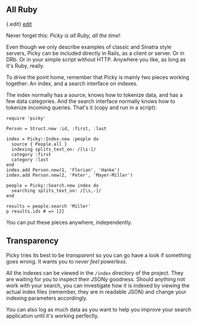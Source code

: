 ## All Ruby

{.edit}
[edit](http://github.com/floere/picky/blob/master/web/source/documentation/_intro.html.md)

Never forget this: *Picky is all Ruby, all the time*!

Even though we only describe examples of classic and Sinatra style servers, Picky can be included directly in Rails, as a client or server. Or in DRb. Or in your simple script without HTTP. Anywhere you like, as long as it's Ruby, really.

To drive the point home, remember that Picky is mainly two pieces working together: An index, and a search interface on indexes.

The index normally has a source, knows how to tokenize data, and has a few data categories. And the search interface normally knows how to tokenize incoming queries. That's it (copy and run in a script):

    require 'picky'
    
    Person = Struct.new :id, :first, :last
     
    index = Picky::Index.new :people do
      source { People.all }
      indexing splits_text_on: /[\s-]/
      category :first
      category :last
    end
    index.add Person.new(1, 'Florian', 'Hanke')
    index.add Person.new(2, 'Peter', 'Mayer-Miller')
    
    people = Picky::Search.new index do
      searching splits_text_on: /[\s,-]/
    end
    
    results = people.search 'Miller'
    p results.ids # => [2]

You can put these pieces anywhere, independently.

## Transparency

Picky tries its best to be *transparent* so you can go have a look if something goes wrong. It wants you to *never feel powerless*.

All the indexes can be viewed in the `/index` directory of the project. They are waiting for you to inspect their JSONy goodness.
Should anything not work with your search, you can investigate how it is indexed by viewing the actual index files (remember, they are in readable JSON) and change your indexing parameters accordingly.

You can also log as much data as you want to help you improve your search application until it's working perfectly.